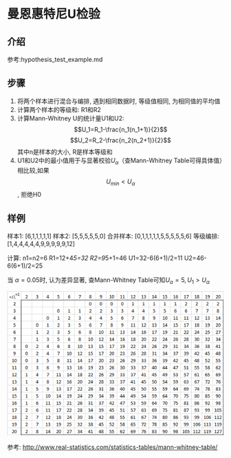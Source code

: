 # 曼恩惠特尼U检验



## 介绍
参考:hypothesis_test_example.md

## 步骤
1. 将两个样本进行混合与编排, 遇到相同数据时, 等级值相同, 为相同值的平均值
2. 计算两个样本的等级和: R1和R2
3. 计算Mann-Whitney U的统计量U1和U2:
$$U_1=R_1-\frac{n_1(n_1+1)}{2}$$
$$U_2=R_2-\frac{n_2(n_2+1)}{2}$$
其中n是样本的大小, R是样本等级和
4. U1和U2中的最小值用于与显著校验$U_\alpha$（查Mann-Whitney Table可得具体值）相比较,如果$$U_{min} < U_\alpha$$, 拒绝H0


## 样例
样本1: [6,1,1,1,1,1]
样本2: [5,5,5,5,5,0]
合并样本: [0,1,1,1,1,1,5,5,5,5,5,6]
等级编排: [1,4,4,4,4,4,9,9,9,9,9,12]

计算:
n1=n2=6
R1=12+4*5=32
R2=9*5+1=46
U1=32-6(6+1)/2=11
U2=46-6(6+1)/2=25


当 $\alpha=0.05$时, 认为差异显著, 查Mann-Whitney Table可知$U_\alpha=5, U_1>U_\alpha$

![](./U/1.png)


参考:
http://www.real-statistics.com/statistics-tables/mann-whitney-table/
